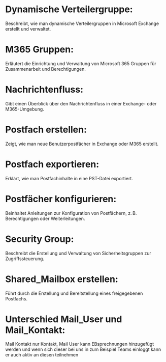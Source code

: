 # Dynamische Verteilergruppe:
Beschreibt, wie man dynamische Verteilergruppen in Microsoft Exchange erstellt und verwaltet.

# M365 Gruppen:
Erläutert die Einrichtung und Verwaltung von Microsoft 365 Gruppen für Zusammenarbeit und Berechtigungen.

# Nachrichtenfluss:
Gibt einen Überblick über den Nachrichtenfluss in einer Exchange- oder M365-Umgebung.

# Postfach erstellen:
Zeigt, wie man neue Benutzerpostfächer in Exchange oder M365 erstellt.

# Postfach exportieren:
Erklärt, wie man Postfachinhalte in eine PST-Datei exportiert.

# Postfächer konfigurieren:
Beinhaltet Anleitungen zur Konfiguration von Postfächern, z. B. Berechtigungen oder Weiterleitungen.

# Security Group:
Beschreibt die Erstellung und Verwaltung von Sicherheitsgruppen zur Zugriffssteuerung.

# Shared_Mailbox erstellen:
Führt durch die Erstellung und Bereitstellung eines freigegebenen Postfachs.

# Unterschied Mail_User und Mail_Kontakt:
Mail Kontakt nur Kontakt, Mail User kann EBsprechnungen hinzugefügt werden und wenn sich dieser bei uns in zum Beispiel Teams einloggt kann er auch aktiv an diesen teilnehmen 

